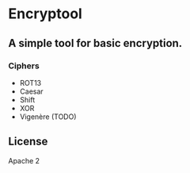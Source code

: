 Encryptool
=

## A simple tool for basic encryption.

### Ciphers
* ROT13
* Caesar
* Shift
* XOR
* Vigenère (TODO)

## License
Apache 2